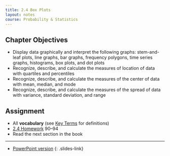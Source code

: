 ```yaml
---
title: 2.4 Box Plots
layout: notes
course: Probability & Statistics
---
```


## Chapter Objectives

- Display data graphically and interpret the following graphs: stem-and-leaf plots, line graphs, bar graphs, frequency polygons, time series graphs, histograms, box plots, and dot plots
- Recognize, describe, and calculate the measures of location of data with quartiles and percentiles
- Recognize, describe, and calculate the measures of the center of data with mean, median, and mode
- Recognize, describe, and calculate the measures of the spread of data with variance, standard deviation, and range

## Assignment

- All **vocabulary** (see [Key Terms](https://openstax.org/books/statistics/pages/1-key-terms) for definitions)
- [2.4 Homework](https://openstax.org/books/statistics/pages/2-homework#fs-idp27456352) 90–94
- Read the next section in the book

---

- [PowerPoint version](https://1drv.ms/p/c/c4097c61e06a2b97/ERwZD5B5NupGriTdMvcsPksBQwHe6V2X9kkGukHDLoR7RQ?e=MajMwc)
{: .slides-link}
